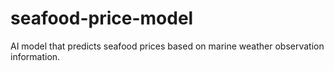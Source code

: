 # seafood-price-model
AI model that predicts seafood prices based on marine weather observation information.
